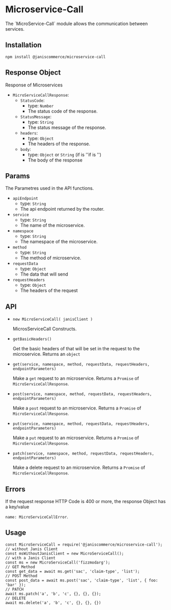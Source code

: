# Microservice-Call

The ´MicroService-Call´ module allows the communication between services. 

## Installation


    npm install @janiscommerce/microservice-call

## Response Object

Response of Microservices

* `MicroServiceCallResponse`:
    * `StatusCode`: 
        * type: `Number`
        * The status code of the response.
    * `StatusMessage`:
        * type: `String`
        * The status message of the response.
    * `headers`:
        * type: `Object`
        * The headers of the response.
    * `body`:
        * type: `Object` or `String` (if is ''if is '')
        * The body of the response

## Params

The Parametres used in the API functions.

* `apiEndpoint`
    * type: `String`
    * The api endpoint returned by the router.
* `service` 
    * type: `String`
    * The name of the microservice.
* `namespace`
    * type: `String`
    * The namespace of the microservice.
* `method` 
    * type: `String`
    * The method of microservice.
* `requestData`
    * type: `Object`
    * The data that will send
* `requestHeaders`
    * type: `Object`
    * The headers of the request

## API

* `new MicroServiceCall( janisClient )`

    MicrosServiceCall Constructs.

* `getBasicHeaders()`

    Get the basic headers of that will be set in the request to the microservice. Returns an `object`
    
* `get(service, namespace, method, requestData, requestHeaders, endpointParameters)`

    Make a `get` request to an microservice. Returns a `Promise` of `MicroServiceCallResponse`.

* `post(service, namespace, method, requestData, requestHeaders, endpointParameters)`

    Make a `post` request to an microservice. Returns a `Promise` of `MicroServiceCallResponse`.

* `put(service, namespace, method, requestData, requestHeaders, endpointParameters)`

    Make a `put` request to an microservice. Returns a `Promise` of `MicroServiceCallResponse`.

* `patch(service, namespace, method, requestData, requestHeaders, endpointParameters)`

    Make a delete request to an microservice. Returns a `Promise` of `MicroServiceCallResponse`.

## Errors

If the request response HTTP Code is 400 or more, the response Object has a key/value 

`name: MicroServiceCallError`.

## Usage

    const MicroServiceCall = require('@janiscommerce/microservice-call');
    // without Janis Client
    const msWithoutJanisClient = new MicroServiceCall();
    // with a Janis Client
    const ms = new MicroServiceCall('fizzmodarg');
    // GET Method
    const get_data = await ms.get('sac', 'claim-type', 'list');
    // POST Method
    const post_data = await ms.post('sac', 'claim-type', 'list', { foo: 'bar' });
    // PATCH
    await ms.patch('a', 'b', 'c', {}, {}, {});
    // DELETE
    await ms.delete('a', 'b', 'c', {}, {}, {})
